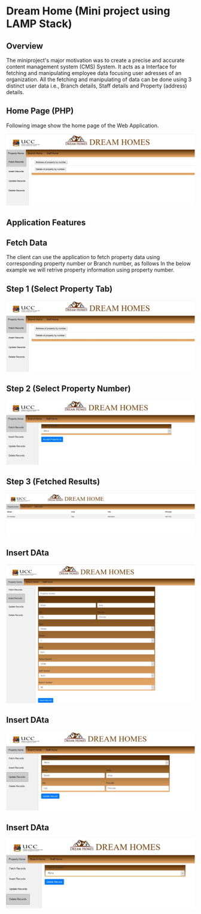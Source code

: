 # Dream Home (Mini project using LAMP Stack)
<h2 id="overview">Overview</h2>

The miniproject's major motivation was to create a precise and accurate content management system (CMS) System. It acts as a Interface for fetching and manipulating employee data focusing user adresses of an organization. All the fetching and manipulating of data can be done using 3 distinct user data i.e., Branch details, Staff details and Property (address) details. 



<h2 id="test_bed_architecture">Home Page (PHP)</h2>
Following image show the home page of the Web Application.

![Image of Home Page](https://github.com/bejoyjose1993/DreamHome_PHP/blob/master/PHP/Dreamhome_Home_1.jpg)

<h2 id="test_bed_architecture">Application Features</h2>
<h2 id="overview"> Fetch Data</h2>

The client can use the application to fetch property data using corresponding property number or Branch number, as follows
In the below example we will retrive property information using property number.

<h2 id="overview"> Step 1 (Select Property Tab) </h2>

![Image of Fetch Functionality](https://github.com/bejoyjose1993/DreamHome_PHP/blob/master/PHP/Dreamhome_Home_1.jpg)

<h2 id="overview"> Step 2 (Select Property Number) </h2>

![Image of Fetch Method](https://github.com/bejoyjose1993/DreamHome_PHP/blob/master/PHP/Dreamhome_Fetch_1.jpg)

<h2 id="overview"> Step 3 (Fetched Results) </h2>

![Image of Fetch Results](https://github.com/bejoyjose1993/DreamHome_PHP/blob/master/PHP/Dreamhome_Fetch_Results_1.jpg)

<h2 id="overview"> Insert DAta</h2>

![Image of Fetch Results](https://github.com/bejoyjose1993/DreamHome_PHP/blob/master/PHP/Dreamhome_Insert_1.jpg)

<h2 id="overview"> Insert DAta</h2>

![Image of Fetch Results](https://github.com/bejoyjose1993/DreamHome_PHP/blob/master/PHP/Dreamhome_Update_1.jpg)

<h2 id="overview"> Insert DAta</h2>

![Image of Fetch Results](https://github.com/bejoyjose1993/DreamHome_PHP/blob/master/PHP/Dreamhome_Delete_1.jpg)
